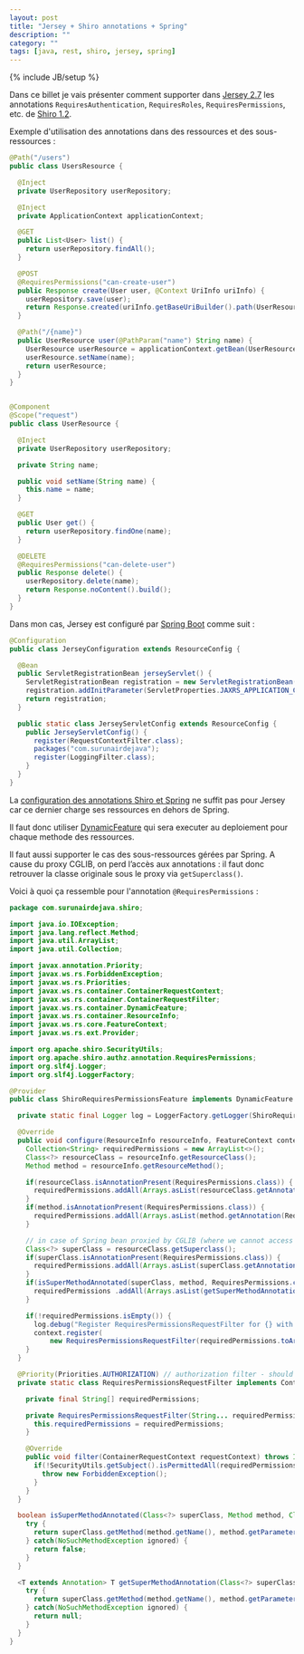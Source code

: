 ```yaml
---
layout: post
title: "Jersey + Shiro annotations + Spring"
description: ""
category: ""
tags: [java, rest, shiro, jersey, spring]
---
```

{% include JB/setup %}


Dans ce billet je vais présenter comment supporter dans [Jersey 2.7](https://jersey.java.net) les annotations `RequiresAuthentication`, `RequiresRoles`, `RequiresPermissions`, etc. de [Shiro 1.2](http://shiro.apache.org).

<!-- more -->

Exemple d'utilisation des annotations dans des ressources et des sous-ressources :

```java
@Path("/users")
public class UsersResource {

  @Inject
  private UserRepository userRepository;

  @Inject
  private ApplicationContext applicationContext;

  @GET
  public List<User> list() {
    return userRepository.findAll();
  }

  @POST
  @RequiresPermissions("can-create-user")
  public Response create(User user, @Context UriInfo uriInfo) {
    userRepository.save(user);
    return Response.created(uriInfo.getBaseUriBuilder().path(UserResource.class).build(user.getName())).build();
  }

  @Path("/{name}")
  public UserResource user(@PathParam("name") String name) {
    UserResource userResource = applicationContext.getBean(UserResource.class);
    userResource.setName(name);
    return userResource;
  }
}


@Component
@Scope("request")
public class UserResource {

  @Inject
  private UserRepository userRepository;

  private String name;

  public void setName(String name) {
    this.name = name;
  }

  @GET
  public User get() {
    return userRepository.findOne(name);
  }

  @DELETE
  @RequiresPermissions("can-delete-user")
  public Response delete() {
    userRepository.delete(name);
    return Response.noContent().build();
  }
}

```

Dans mon cas, Jersey est configuré par [Spring Boot](http://projects.spring.io/spring-boot) comme suit :

```java
@Configuration
public class JerseyConfiguration extends ResourceConfig {

  @Bean
  public ServletRegistrationBean jerseyServlet() {
    ServletRegistrationBean registration = new ServletRegistrationBean(new ServletContainer(), "/ws/*");
    registration.addInitParameter(ServletProperties.JAXRS_APPLICATION_CLASS, JerseyServletConfig.class.getName());
    return registration;
  }

  public static class JerseyServletConfig extends ResourceConfig {
    public JerseyServletConfig() {
      register(RequestContextFilter.class);
      packages("com.surunairdejava");
      register(LoggingFilter.class);
    }
  }
}
```

La [configuration des annotations Shiro et Spring](https://shiro.apache.org/spring.html#Spring-EnablingShiroAnnotations) ne suffit pas pour Jersey car ce dernier charge ses ressources en dehors de Spring.

Il faut donc utiliser [DynamicFeature](https://jax-rs-spec.java.net/nonav/2.0/apidocs/javax/ws/rs/container/DynamicFeature.html) qui sera executer au deploiement pour chaque methode des ressources.

Il faut aussi supporter le cas des sous-ressources gérées par Spring. A cause du proxy CGLIB, on perd l’accès aux annotations : il faut donc retrouver la classe originale sous le proxy via `getSuperclass()`.

Voici à quoi ça ressemble pour l'annotation `@RequiresPermissions` : 


```java
package com.surunairdejava.shiro;

import java.io.IOException;
import java.lang.reflect.Method;
import java.util.ArrayList;
import java.util.Collection;

import javax.annotation.Priority;
import javax.ws.rs.ForbiddenException;
import javax.ws.rs.Priorities;
import javax.ws.rs.container.ContainerRequestContext;
import javax.ws.rs.container.ContainerRequestFilter;
import javax.ws.rs.container.DynamicFeature;
import javax.ws.rs.container.ResourceInfo;
import javax.ws.rs.core.FeatureContext;
import javax.ws.rs.ext.Provider;

import org.apache.shiro.SecurityUtils;
import org.apache.shiro.authz.annotation.RequiresPermissions;
import org.slf4j.Logger;
import org.slf4j.LoggerFactory;

@Provider
public class ShiroRequiresPermissionsFeature implements DynamicFeature {

  private static final Logger log = LoggerFactory.getLogger(ShiroRequiresPermissionsFeature.class);

  @Override
  public void configure(ResourceInfo resourceInfo, FeatureContext context) {
    Collection<String> requiredPermissions = new ArrayList<>();
    Class<?> resourceClass = resourceInfo.getResourceClass();
    Method method = resourceInfo.getResourceMethod();

    if(resourceClass.isAnnotationPresent(RequiresPermissions.class)) {
      requiredPermissions.addAll(Arrays.asList(resourceClass.getAnnotation(RequiresPermissions.class).value()));
    }
    if(method.isAnnotationPresent(RequiresPermissions.class)) {
      requiredPermissions.addAll(Arrays.asList(method.getAnnotation(RequiresPermissions.class).value()));
    }

    // in case of Spring bean proxied by CGLIB (where we cannot access annotations anymore)
    Class<?> superClass = resourceClass.getSuperclass();
    if(superClass.isAnnotationPresent(RequiresPermissions.class)) {
      requiredPermissions.addAll(Arrays.asList(superClass.getAnnotation(RequiresPermissions.class).value()));
    }
    if(isSuperMethodAnnotated(superClass, method, RequiresPermissions.class)) {
      requiredPermissions .addAll(Arrays.asList(getSuperMethodAnnotation(superClass, method, RequiresPermissions.class).value()));
    }

    if(!requiredPermissions.isEmpty()) {
      log.debug("Register RequiresPermissionsRequestFilter for {} with {}", resourceInfo, requiredPermissions);
      context.register(
          new RequiresPermissionsRequestFilter(requiredPermissions.toArray(new String[requiredPermissions.size()])));
    }
  }

  @Priority(Priorities.AUTHORIZATION) // authorization filter - should go after any authentication filters
  private static class RequiresPermissionsRequestFilter implements ContainerRequestFilter {

    private final String[] requiredPermissions;

    private RequiresPermissionsRequestFilter(String... requiredPermissions) {
      this.requiredPermissions = requiredPermissions;
    }

    @Override
    public void filter(ContainerRequestContext requestContext) throws IOException {
      if(!SecurityUtils.getSubject().isPermittedAll(requiredPermissions)) {
        throw new ForbiddenException();
      }
    }
  }

  boolean isSuperMethodAnnotated(Class<?> superClass, Method method, Class<? extends Annotation> annotationClass) {
    try {
      return superClass.getMethod(method.getName(), method.getParameterTypes()).isAnnotationPresent(annotationClass);
    } catch(NoSuchMethodException ignored) {
      return false;
    }
  }

  <T extends Annotation> T getSuperMethodAnnotation(Class<?> superClass, Method method, Class<T> annotationClass) {
    try {
      return superClass.getMethod(method.getName(), method.getParameterTypes()).getAnnotation(annotationClass);
    } catch(NoSuchMethodException ignored) {
      return null;
    }
  }
}
```